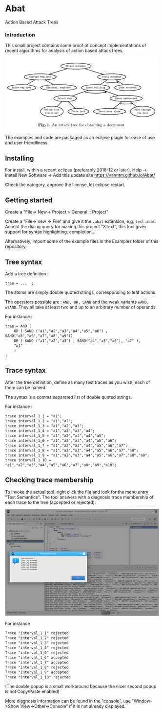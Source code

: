 # Abat
Action Based Attack Trees

### Introduction

This small project contains some proof of concept implementations of recent algorithms for analysis of action based attack trees.


![screenshot](https://raw.githubusercontent.com/yanntm/Abat/master/img/tree.png)


The examples and code are packaged as an eclipse plugin for ease of use and user friendliness.

## Installing

For install, within a recent eclipse (preferably 2018-12 or later), 
Help -> Install New Software -> Add this update site https://yanntm.github.io/Abat/

Check the category, approve the license, let eclipse restart.

## Getting started

Create a "File-> New-> Project > General :: Project"

Create a "File-> new -> File" and give it the `.abat` extension, e.g. `test.abat`.
Accept the dialog query for making this project "XText", this tool gives support for syntax highlighting, completion...

Alternatively, import some of the example files in the Examples folder of this repository.

## Tree syntax

Add a tree definition :

```
tree = ...  ;
```

The atoms are simply double quoted strings, corresponding to leaf actions.

The operators possible are : `AND, OR, SAND` and the weak variants `wAND, wSAND`.
They all take at least two and up to an arbitrary number of operands.

For instance :

```
tree = AND (
	OR ( SAND ("a1","a2","a3","a4","a5","a6") , SAND("a5","a6","a7","a8","a9")),
	OR ( SAND ("a1","a2","a3") , SAND("a4","a5","a6"), "a7" ),
	"a4"
	)
;
```

## Trace syntax

After the tree definition, define as many test traces as you wish, each of them can be named.

The syntax is a comma separated list of double quoted strings.

For instance :

```
trace interval_1_1 = "a1";
trace interval_1_2 = "a1","a2";
trace interval_1_3 = "a1","a2","a3";
trace interval_1_4 = "a1","a2","a3","a4";
trace interval_1_5 = "a1","a2","a3","a4","a5";
trace interval_1_6 = "a1","a2","a3","a4","a5","a6";
trace interval_1_7 = "a1","a2","a3","a4","a5","a6","a7";
trace interval_1_8 = "a1","a2","a3","a4","a5","a6","a7","a8";
trace interval_1_9 = "a1","a2","a3","a4","a5","a6","a7","a8","a9";
trace interval_1_10 = "a1","a2","a3","a4","a5","a6","a7","a8","a9","a10";
```

## Checking trace membership

To invoke the actual tool, right click the file and look for the menu entry "Test Semantics".
The tool answers with a diagnosis trace membership of each trace to the tree (accepted or rejected).

![screenshot](https://raw.githubusercontent.com/yanntm/Abat/master/img/screen1.png)

For instance 

```
Trace "interval_1_1" rejected 
Trace "interval_1_2" rejected 
Trace "interval_1_3" rejected 
Trace "interval_1_4" rejected 
Trace "interval_1_5" rejected 
Trace "interval_1_6" accepted 
Trace "interval_1_7" accepted 
Trace "interval_1_8" rejected 
Trace "interval_1_9" accepted 
Trace "interval_1_10" rejected 
```

(The double popup is a small workaround because the nicer second popup is not Copy/Paste enabled)

More diagnosis information can be found in the "console", use "Window->Show View->Other->Console" if it is not already displayed.

